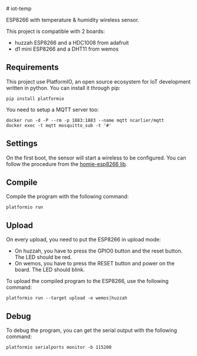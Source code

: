 # iot\-temp

ESP8266 with temperature & humidity wireless sensor.

This project is compatible with 2 boards:
- huzzah ESP8266 and a HDC1008 from adafruit
- d1 mini ESP8266 and a DHT11 from wemos

## Requirements

This project use PlatformIO, an open source ecosystem for IoT development
written in python. You can install it through pip:
```
pip install platformio
```

You need to setup a MQTT server too:
```
docker run -d -P --rm -p 1883:1883 --name mqtt ncarlier/mqtt
docker exec -t mqtt mosquitto_sub -t '#'
```

## Settings

On the first boot, the sensor will start a wireless to be configured.
You can follow the procedure from the [homie-esp8266 lib][homie-esp8266-doc-url].

## Compile

Compile the program with the following command:
```
platformio run
```

## Upload

On every upload, you need to put the ESP8266 in upload mode:
- On huzzah, you have to press the GPIO0 button and the reset button.
The LED should be red.
- On wemos, you have to press the RESET button and power on the board.
The LED should blink.

To upload the compiled program to the ESP8266, use the following command:
```
platformio run --target upload -e wemos|huzzah
```

## Debug

To debug the program, you can get the serial output with the following
command:
```
platformio serialports monitor -b 115200
```

[travis-img]: https://travis-ci.org/Damoun/iot-temp.svg
[travis-url]: https://travis-ci.org/Damoun/iot-temp/
[homie-esp8266-doc-url]: https://homie-esp8266.readme.io/docs/json-configuration-file

